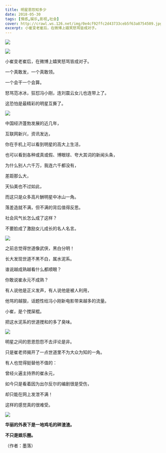 ```yaml
---
title: 明星恩怨知多少
date: 2018-05-30
tags: [情感,娱乐,影视,社会]
cover: http://crawl.ws.126.net/img/0e4cf92ffc2d43733ceb5f63a8754509.jpg
excerpt: 小崔变老崔后，在微博上嬉笑怒骂皆成对子。
---
```

![](http://crawl.ws.126.net/img/0e4cf92ffc2d43733ceb5f63a8754509.jpg)  

![](http://crawl.ws.126.net/img/26df7dc8121c0db86febdc6122a8fb52.jpg)  

小崔变老崔后，在微博上嬉笑怒骂皆成对子。

一个真敢发，一个真敢领。

一个会干一个会算。

怒骂范冰冰，狂怼冯小刚，连刘震云女儿也连带上了。

这恐怕是最精彩的明星互撕了。

![](http://crawl.ws.126.net/img/084c2de3d9cd21a92a98e8b18110a1eb.jpg)  

中国经济蓬勃发展的近几年，

互联网新兴，资讯发达，

你在手机上可以看到明星的高大上生活，

也可以看到各种或真或假、博眼球、夸大其词的新闻头条，

为什么别人六千万，我连六千都没有，

差距那么大，

天仙美也不过如此，

而这只是众多高片酬明星中冰山一角。

落差造就不满，但不满的背后值得反思。

社会风气长怎么成了这样？

不要脸成了激励女儿成长的名人名言。

![](http://crawl.ws.126.net/img/125ec8680ea8a2758f94939709701b3d.jpg)  

之前总觉得世道像武侠，黑白分明！

长大发现世道不黑不白，属水泥系。

谁说越成熟越看什么都顺眼？

你敢说崔永元不成熟？

有人说他是正义发声，有人说他是被人利用，

他骂的越狠，话题性给冯小刚新电影带来越多的流量。

小崔，是个搅屎棍。

把这水泥系的世道搅和的多了臭味。

![](http://crawl.ws.126.net/img/b4c60864d10141011bed0cdfcd695922.jpg)  

明星之间的恩恩怨怨不去评论是非。

只是崔老师揭开了一点世道里不为大众为知的一角。

有人也觉得挺替他不值的：

曾经火遍主持界的崔永元，

如今只是看着因为出尔反尔的编剧很是受伤，

却只能在网上发泄不满！

这样的感觉真的很难受。

![](http://crawl.ws.126.net/img/a041f88bd0ce6676186d7b4cc9b78696.jpg)  

**华丽的外表下是一地鸡毛的碎渣渣。**

**不只是娱乐圈。**

（作者：墨落）


